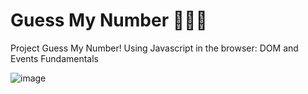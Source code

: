 # Guess My Number 🔮🔮🔮

Project Guess My Number! Using Javascript in the browser: DOM and Events Fundamentals

![image](https://user-images.githubusercontent.com/95951195/210657757-73bf2725-267c-48b8-a912-153dfb06e0a1.png)
